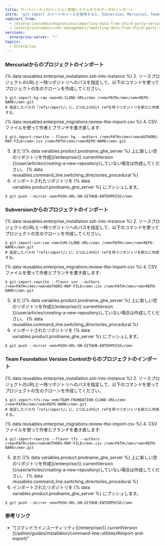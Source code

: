 ```yaml
---
title: サードパーティのバージョン管理システムからのデータのインポート
intro: 'git-import スイートのツールを使用すると、Subversion、Mercurial、Team Foundation Version Control から {% data variables.product.prodname_ghe_server %} 上の Git リポジトリにインポートできます。'
redirect_from:
  - /enterprise/admin/migrations/importing-data-from-third-party-version-control-systems
  - /enterprise/admin/user-management/importing-data-from-third-party-version-control-systems
versions:
  enterprise-server: '*'
topics:
  - Enterprise
---
```


### Mercurialからのプロジェクトのインポート

{% data reusables.enterprise_installation.ssh-into-instance %}
2. ソースプロジェクトのURLと一時リポジトリへのパスを指定して、以下のコマンドを使ってプロジェクトの生のクローンを作成してください。
  ```shell
  $ git-import-hg-raw <em>HG-CLONE-URL</em> /<em>PATH</em>/<em>REPO-NAME</em>.git
  # 指定したパスの「refs/import/」に、1つ以上のGit refを持つリポジトリを新たに作成する。
  ```
{% data reusables.enterprise_migrations.review-the-import-csv %}
4. CSV ファイルを使って作者とブランチを書き直します:
  ```shell
  $ git-import-rewrite --flavor hg --authors /<em>PATH</em>/<em>AUTHORS-MAP-FILE</em>.csv /<em>PATH</em>/<em>REPO-NAME</em>.git
  ```
5. まだ [{% data variables.product.prodname_ghe_server %} 上に新しい空のリポジトリを作成](/enterprise/{{ currentVersion }}/user/articles/creating-a-new-repository)していない場合は作成してください。
{% data reusables.command_line.switching_directories_procedural %}
7. インポートされたリポジトリを {% data variables.product.prodname_ghe_server %} にプッシュします。
  ```shell
  $ git push --mirror <em>PUSH-URL-ON-GITHUB-ENTERPRISE</em>
  ```

### Subversionからのプロジェクトのインポート

{% data reusables.enterprise_installation.ssh-into-instance %}
2. ソースプロジェクトのURLと一時リポジトリへのパスを指定して、以下のコマンドを使ってプロジェクトの生のクローンを作成してください。
  ```shell
  $ git-import-svn-raw <em>SVN-CLONE-URL</em> /<em>PATH</em>/<em>REPO-NAME</em>.git
  # 指定したパスの「refs/import/」に、1つ以上のGit refを持つリポジトリを新たに作成する。
  ```
{% data reusables.enterprise_migrations.review-the-import-csv %}
4. CSV ファイルを使って作者とブランチを書き直します:
  ```shell
  $ git-import-rewrite --flavor svn --authors /<em>PATH</em>/<em>AUTHORS-MAP-FILE</em>.csv /<em>PATH</em>/<em>REPO-NAME</em>.git
  ```
5. まだ [{% data variables.product.prodname_ghe_server %} 上に新しい空のリポジトリを作成](/enterprise/{{ currentVersion }}/user/articles/creating-a-new-repository)していない場合は作成してください。
{% data reusables.command_line.switching_directories_procedural %}
7. インポートされたリポジトリを {% data variables.product.prodname_ghe_server %} にプッシュします。
  ```shell
  $ git push --mirror <em>PUSH-URL-ON-GITHUB-ENTERPRISE</em>
  ```

### Team Foundation Version Controlからのプロジェクトのインポート

{% data reusables.enterprise_installation.ssh-into-instance %}
2. ソースプロジェクトのURLと一時リポジトリへのパスを指定して、以下のコマンドを使ってプロジェクトの生のクローンを作成してください。
  ```shell
  $ git-import-tfs-raw <em>TEAM-FOUNDATION-CLONE-URL</em> /<em>PATH</em>/<em>REPO-NAME</em>.git
  # 指定したパスの「refs/import/」に、1つ以上のGit refを持つリポジトリを新たに作成する。
  ```
{% data reusables.enterprise_migrations.review-the-import-csv %}
4. CSV ファイルを使って作者とブランチを書き直します:
  ```shell
  $ git-import-rewrite --flavor tfs --authors /<em>PATH</em>/<em>AUTHORS-MAP-FILE</em>.csv /<em>PATH</em>/<em>REPO-NAME</em>.git
  ```
5. まだ [{% data variables.product.prodname_ghe_server %} 上に新しい空のリポジトリを作成](/enterprise/{{ currentVersion }}/user/articles/creating-a-new-repository)していない場合は作成してください。
{% data reusables.command_line.switching_directories_procedural %}
7. インポートされたリポジトリを {% data variables.product.prodname_ghe_server %} にプッシュします。
  ```shell
  $ git push --mirror <em>PUSH-URL-ON-GITHUB-ENTERPRISE</em>
  ```

### 参考リンク

- "[コマンドラインユーティリティ](/enterprise/{{ currentVersion }}/admin/guides/installation/command-line-utilities/#import-and-export)"
